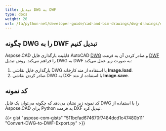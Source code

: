 ```yaml
---
title: تبدیل DWG به DWF
type: docs
weight: 20
url: /fa/python-net/developer-guide/cad-and-bim-drawings/dwg-drawings/convert-dwg-to-dwf/
---
```


## **چگونه DWG را به DWF تبدیل کنیم**

Aspose.CAD قابلیت بارگذاری فایل AutoCAD [DWG](https://docs.fileformat.com/cad/dwg/) و صادر کردن آن به فرمت [DWF](https://docs.fileformat.com/cad/dwf/) را فراهم می‌کند. روش تبدیل DWG به DWF به صورت زیر عمل می‌کند:

1. بارگذاری فایل نقاشی DWG با استفاده از متد کارخانه **Image.load**.
1. صادر کردن نقاشی DWG به DXF با استفاده از متد **Image.save**.

## کد نمونه

کد نمونه زیر نشان می‌دهد که چگونه می‌توان یک فایل DWG را با استفاده از Aspose.CAD برای Python به فرمت DXF تبدیل کرد.

{{< gist "aspose-com-gists" "511bcfad674670f7484dcd1c47480b11" "Convert-DWG-to-DWF-Export.py" >}}
